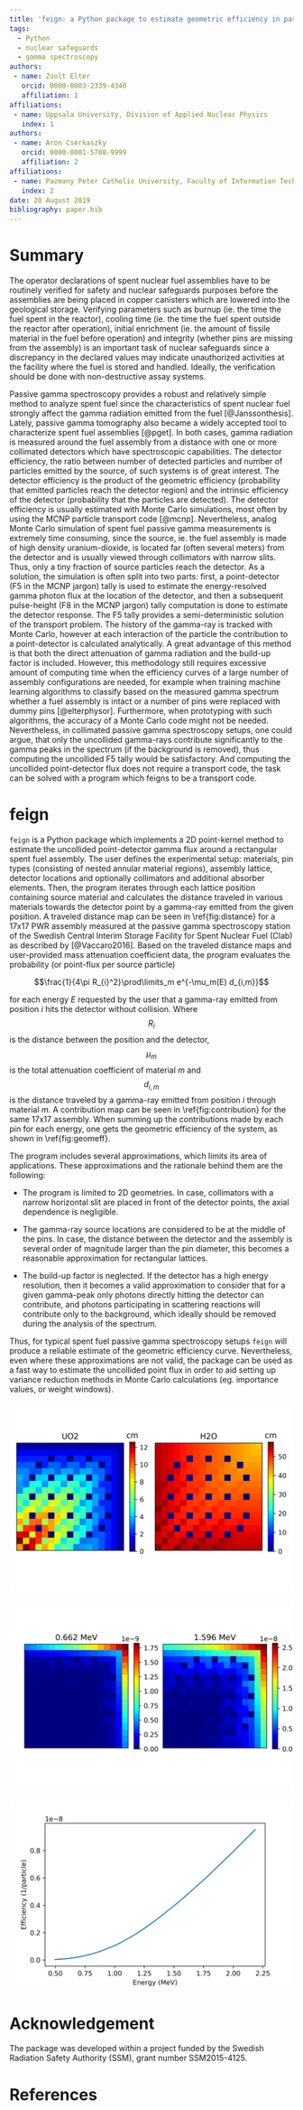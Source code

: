 ```yaml
---
title: 'feign: a Python package to estimate geometric efficiency in passive gamma spectroscopy measurements of nuclear fuel'
tags:
  - Python
  - nuclear safeguards
  - gamma spectroscopy
authors:
 - name: Zsolt Elter
   orcid: 0000-0003-2339-4340
   affiliation: 1
affiliations:
 - name: Uppsala University, Division of Applied Nuclear Physics
   index: 1
authors:
 - name: Aron Cserkaszky
   orcid: 0000-0001-5708-9999
   affiliation: 2
affiliations:
 - name: Pazmany Peter Catholic University, Faculty of Information Technology
   index: 2
date: 20 August 2019
bibliography: paper.bib
---
```


# Summary

The operator declarations of spent nuclear fuel assemblies have to be routinely verified for safety and nuclear safeguards purposes before the assemblies are being placed in copper canisters which are lowered into the geological storage. Verifying parameters such as burnup (ie. the time the fuel spent in the reactor), cooling time (ie. the time the fuel spent outside the reactor after operation), initial enrichment (ie. the amount of fissile material in the fuel before operation) and integrity (whether pins are missing from the assembly) is an important task of nuclear safeguards since a discrepancy in the declared values may indicate unauthorized activities at the facility where the fuel is stored and handled. Ideally, the verification should be done with non-destructive assay systems. 

Passive gamma spectroscopy provides a robust and relatively simple method to analyze spent fuel since the characteristics of spent nuclear fuel strongly affect the gamma radiation emitted from the fuel [@Janssonthesis]. Lately, passive gamma tomography also became a widely accepted tool to characterize spent fuel assemblies [@pget]. In both cases, gamma radiation is measured around the fuel assembly from a distance with one or more collimated detectors which have spectroscopic capabilities. The detector efficiency, the ratio between number of detected particles and number of particles emitted by the source, of such systems is of great interest. The detector efficiency is the product of the geometric efficiency (probability that emitted particles reach the detector region) and the intrinsic efficiency of the detector (probability that the particles are detected).  The detector efficiency is usually estimated with Monte Carlo simulations, most often by using the MCNP particle transport code [@mcnp]. Nevertheless, analog Monte Carlo simulation of spent fuel passive gamma measurements is extremely time consuming, since the source, ie. the fuel assembly is made of high density uranium-dioxide, is located far (often several meters) from the detector and is usually viewed through collimators with narrow slits. Thus, only a tiny fraction of source particles reach the detector. As a solution, the simulation is often split into two parts: first, a point-detector (F5 in the MCNP jargon) tally is used to estimate the energy-resolved gamma photon flux at the location of the detector, and then a subsequent pulse-height (F8 in the MCNP jargon) tally computation is done to estimate the detector response. The F5 tally provides a semi-deterministic solution of the transport problem. The history of the gamma-ray is tracked with Monte Carlo, however at each interaction of the particle the contribution to a point-detector is calculated analytically. A great advantage of this method is that both the direct attenuation of gamma radiation and the build-up factor is included. However, this methodology still requires excessive amount of computing time when the efficiency curves of a large number of assembly configurations are needed, for example when training machine learning algorithms to classify based on the measured gamma spectrum whether a fuel assembly is intact or a number of pins were replaced with dummy pins [@elterphysor]. Furthermore, when prototyping with such algorithms, the accuracy of a Monte Carlo code might not be needed.  Nevertheless, in collimated passive gamma spectroscopy setups, one could argue, that only the uncollided gamma-rays contribute significantly to the gamma peaks in the spectrum (if the background is removed), thus computing the uncollided F5 tally would be satisfactory. And computing the uncollided point-detector flux does not require a transport code, the task can be solved with a program which feigns to be a transport code.

# feign

``feign`` is a Python package which implements a 2D point-kernel method to estimate the uncollided point-detector gamma flux around a rectangular spent fuel assembly. The user defines the experimental setup: materials, pin types (consisting of nested annular material regions), assembly lattice, detector locations and optionally collimators and additional absorber elements. Then, the program iterates through each lattice position containing source material and calculates the distance traveled in various materials towards the detector point by a gamma-ray emitted from the given position. A traveled distance map can be seen in \ref{fig:distance} for a 17x17 PWR assembly measured at the passive gamma spectroscopy station of the Swedish Central Interim Storage Facility for Spent Nuclear Fuel (Clab) as described by [@Vaccaro2016]. Based on the traveled distance maps and user-provided mass attenuation coefficient data, the program evaluates the probability (or point-flux per source particle)

$$\frac{1}{4\pi R_{i}^2}\prod\limits_m e^{-\mu_m(E) d_{i,m}}$$

for each energy _E_ requested by the user that a gamma-ray emitted from position _i_ hits the detector without collision. Where $$R_i$$ is the distance between the position and the detector, $$\mu_m$$ is the total attenuation coefficient of material _m_ and $$d_{i,m}$$ is the distance traveled by a gamma-ray emitted from position _i_ through material _m_. A contribution map can be seen in \ref{fig:contribution} for the same 17x17 assembly. When summing up the contributions made by each pin for each energy, one gets the geometric efficiency of the system, as shown in \ref{fig:geomeff}.

The program includes several approximations, which limits its area of applications. These approximations and the rationale behind them are the following:

- The program is limited to 2D geometries. In case, collimators with a narrow horizontal slit are placed in front of the detector points, the axial dependence is negligible.

- The gamma-ray source locations are considered to be at the middle of the pins. In case, the distance between the detector and the assembly is several order of magnitude larger than the pin diameter, this becomes a reasonable approximation for rectangular lattices.

- The build-up factor is neglected. If the detector has a high energy resolution, then it becomes a valid approximation to consider that for a given gamma-peak only photons directly hitting the detector can contribute, and photons participating in scattering reactions will contribute only to the background, which ideally should be removed during the analysis of the spectrum. 

Thus, for typical spent fuel passive gamma spectroscopy setups ``feign`` will produce a reliable estimate of the geometric efficiency curve. Nevertheless, even where these approximations are not valid, the package can be used as a fast way to estimate the uncollided point flux in order to aid setting up variance reduction methods in Monte Carlo calculations (eg. importance values, or weight windows).

![An example of distance traveled in uranium-dioxide and water for a 17x17 PWR assembly measured at Clab. Each pixel represents the distance traveled in a certain material by a gamma-ray emitted from that position to the detector.\label{fig:distance}](article_distancetravelled.png)

![An example of contributions made by a pin position to a detector for a 17x17 PWR assembly measured at Clab. Each pixel represents the probability that a gamma-ray emitted from that position directly hits the detector.\label{fig:contribution}](article_contribution.png)

![An example of geometric efficiency calculated for a 17x17 PWR assembly measured at Clab.\label{fig:geomeff}](article_geomeff.png)


# Acknowledgement

The package was developed within a project funded by the Swedish Radiation Safety Authority (SSM), grant number SSM2015-4125.



# References

